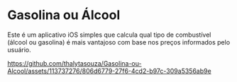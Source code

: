 # Gasolina ou Álcool

Este é um aplicativo iOS simples que calcula qual tipo de combustível (álcool ou gasolina) é mais vantajoso com base nos preços informados pelo usuário. 

https://github.com/thalytasouza/Gasolina-ou-Alcool/assets/113737276/806d6779-27f6-4cd2-b97c-309a5356ab9e

